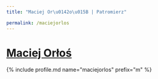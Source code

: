 ```yaml
---
title: "Maciej Or\u0142o\u015B | Patromierz"

permalink: /maciejorlos
---
```


# [Maciej Orłoś](https://patronite.pl/maciejorlos)

{% include profile.md name="maciejorlos" prefix="m" %}
